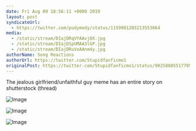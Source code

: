 ```yaml
---
date: Fri Aug 09 18:56:11 +0000 2019
layout: post
syndicateUrl:
  - https://twitter.com/pudymody/status/1159901203213553664
media:
  - /static/stream/DIajDRqVYAAvj8X.jpg
  - /static/stream/DIajDSpUMAA3lGP.jpg
  - /static/stream/DIajDRuVoAAnm4y.jpg
authorName: Song Reactions
authorUrl: https://twitter.com/Stupidfanficmo1
originalPost: https://twitter.com/Stupidfanficmo1/status/902588055177056256
---
```

The jealous girlfriend/unfaithful guy meme has an entire story on shutterstock (thread) 

![Image](/static/stream/DIajDRqVYAAvj8X.jpg)

![Image](/static/stream/DIajDSpUMAA3lGP.jpg)

![Image](/static/stream/DIajDRuVoAAnm4y.jpg)